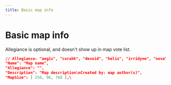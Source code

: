 ```yaml
---
title: Basic map info
---
```


# Basic map info
Allegiance is optional, and doesn't show up in map vote list.

```json
// Allegiance: "aegis", "corahk", "devoid", "helix", "irridyne", "nova", "soltec", "terra"
"Name": "Map name",
"Allegiance": "",
"Description": "Map description\nCreated by: map author(s)",
"MapSize": [ 256, 96, 768 ],\
```